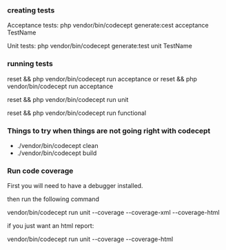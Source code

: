 
### creating tests

Acceptance tests:
php vendor/bin/codecept generate:cest acceptance TestName

Unit tests:
php vendor/bin/codecept generate:test unit TestName

### running tests

reset && php vendor/bin/codecept run acceptance
or
reset && php vendor/bin/codecept run acceptance <testname>

reset && php vendor/bin/codecept run unit

reset && php vendor/bin/codecept run functional

### Things to try when things are not going right with codecept

- ./vendor/bin/codecept clean
- ./vendor/bin/codecept build


### Run code coverage

First you will need to have a debugger installed.

then run the following command

vendor/bin/codecept run unit --coverage --coverage-xml --coverage-html

if you just want an html report:

vendor/bin/codecept run unit --coverage --coverage-html